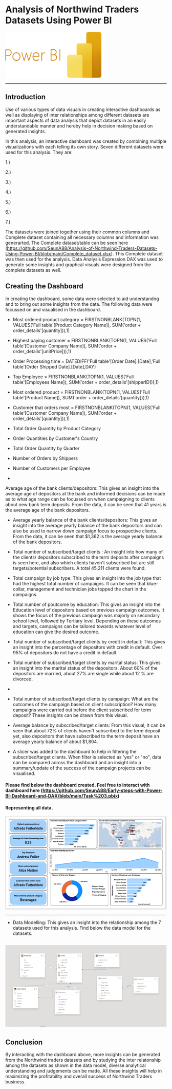 # Analysis of Northwind Traders Datasets Using Power BI

![](logo.png)

---

## Introduction

Use of various types of data visuals in creating interactive dashboards as well as displaying of inter relationships among different datasets are important aspects of data analysis that depict datasets in an easily understandable manner and hereby help in decision making based on generated insights.

In this analysis, an interactive dashboard was created by combining multiple visualizations with each telling its own story. Seven different datasets were used for this analysis. They are:

1.)

2.)

3.)

4.)

5.)

6.)

7.)


The datasets were joined together using their common columns and Complete dataset containing all necessary columns and information was generarted. The Complete dataset/table can be seen here (https://github.com/SeunA88/Analysis-of-Northwind-Traders-Datasets-Using-Power-BI/blob/main/Complete_dataset.xlsx).  This Complete dataset was then used for the analysis. Data Analysis Expression DAX was used to generate some insights and graphcal visuals were designed from the complete datasets as well.


## Creating the Dashboard

In creating the dashboard, some data were selected to aid understandng and to bring out some insights from the data. The following data were focussed on and visualised in the dashboard. 

- Most ordered product category = FIRSTNONBLANK(TOPN(1, VALUES('Full table'[Product Category Name]), SUM('order + order_details'[quantity])),1)
- Highest paying customer = FIRSTNONBLANK(TOPN(1, VALUES('Full table'[Customer Company Name]), SUM('order + order_details'[unitPrice])),1)
- Order Processing time = DATEDIFF('Full table'[Order Date].[Date],'Full table'[Order Shipped Date].[Date],DAY)
- Top Employee = FIRSTNONBLANK(TOPN(1, VALUES('Full table'[Employees Name]), SUM('order + order_details'[shipperID])),1)
- Most ordered product = FIRSTNONBLANK(TOPN(1, VALUES('Full table'[Product Name]), SUM('order + order_details'[quantity])),1)
- Customer that orders most = FIRSTNONBLANK(TOPN(1, VALUES('Full table'[Customer Company Name]), SUM('order + order_details'[quantity])),1)
- Total Order Quantity by Product Category
- Order Quantities by Customer's Country
- Total Order Quantity by Quarter
- Number of Orders by Shippers
- Number of Customers per Employee
  
- 

Average age of the bank clients/depositors: This gives an insight into the average age of depositors at the bank and informed decisions can be made as to what age range can be focussed on when campaigning to clients about new bank term deposits. From the data, it can be seen that 41 years is the average age of the bank depositors.
  
- Average yearly balance of the bank clients/depositors: This gives an insight into the average yearly balance of the bank depositors and can also be used to narrow down campaign focus to prospective clients. From the data, it can be seen that $1,362 is the average yearly balance of the bank depositors.
  
- Total number of subscribed/target clients : An insight into how many of the clients/ depositors subscribed to the term deposits after campaigns is seen here, and also which clients haven't subscribed but are still targets/potential subscribers. A total 45,211 clients were found.
    
- Total campaign by job type: This gives an insight into the job type that had the highest total number of campaigns. It can be seen that blue-collar, management and technician jobs topped the chart in the campaigns.
  
- Total number of poutcome by education: This gives an insight into the Education level of depositors based on previous campaign outcomes. It shows the focus of the previous campaign was majorly on secondary school level, followed by Tertiary level.  Depending on these outcomes and targets, campaigns can be tailored towards whatever level of education can give the desired outcome.
  
- Total number of subscribed/target clients by credit in default: This gives an insight into the percentage of depositors with credit in default. Over 95% of depositors do not have a credit in default.
  
- Total number of subscribed/target clients by marital status: This gives an insight into the marital status of the depositors. About 60% of the depositors are married, about 27% are single while about 12 % are divorced.
- 
- Total number of subscribed/target clients by campaign: What are the outcomes of the campaign based on client subscription? How many campaigns were carried out before the client subscribed for term deposit? These insights can be drawn from this visual.
  
- Average balance by subscribed/target clients: From this visual, it can be seen that about 72% of clients haven't subscribed to the term deposit yet, also depositors that have subscribed to the term deposit have an average yearly balance of about $1,804.
  
- A slicer was added to the dashboard to help in filtering the subscribed/target clients. When filter is selected as 'yes" or "no", data can be compared across the dashboard and an insight into a summary/update of the success of the campaign projects can be visualised.

#### Please find below the dashboard created. Feel free to interact with dashboard here (https://github.com/SeunA88/Early-steps-with-Power-BI-Dashboard-and-DAX/blob/main/Task%203.pbix)

#### Representing all data.

![](project_dashboard1.png)

----

- Data Modelling: This gives an insight into the relationship among the 7 datasets used for this analysis. Find below the data model for the datasets.
  
![](project_dashboard.png)
---

## Conclusion
By interacting with the dashboard above, more insights can be generated from the Northwind traders datasets and by studying the inter relatonship among the datasets as shown in the data model, diverse analytical understanding and judgements can be made. All these insights will help in maximizing the profitability and overall success of Northwind Traders business.
